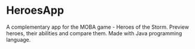 # HeroesApp
A complementary app for the MOBA game - Heroes of the Storm. Preview heroes, their abilities and compare them. Made with Java programming language.
